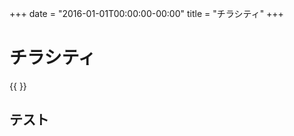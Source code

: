 +++
date = "2016-01-01T00:00:00-00:00"
title = "チラシティ"
+++
# チラシティ

{{ <csv sheetsid="10o9Lz438Qg2V8pjhotQdXpJ-nUYclL20cpo6InTv7Wg"> }}


## テスト
